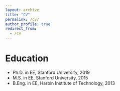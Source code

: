 ```yaml
---
layout: archive
title: "CV"
permalink: /cv/
author_profile: true
redirect_from:
  - /cv
---
```


Education
======
* Ph.D. in EE, Stanford University, 2019
* M.S. in EE, Stanford University, 2015
* B.Eng. in EE, Harbin Institute of Technology, 2013